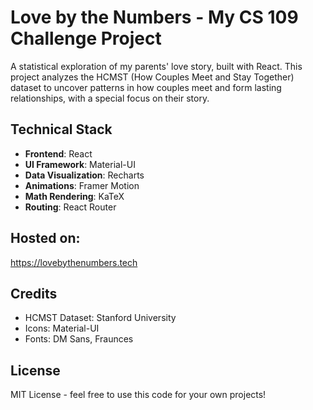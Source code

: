 # Love by the Numbers - My CS 109 Challenge Project

A statistical exploration of my parents' love story, built with React. This project analyzes the HCMST (How Couples Meet and Stay Together) dataset to uncover patterns in how couples meet and form lasting relationships, with a special focus on their story.

## Technical Stack

- **Frontend**: React
- **UI Framework**: Material-UI
- **Data Visualization**: Recharts
- **Animations**: Framer Motion
- **Math Rendering**: KaTeX
- **Routing**: React Router

## Hosted on: 
https://lovebythenumbers.tech

## Credits

- HCMST Dataset: Stanford University
- Icons: Material-UI
- Fonts: DM Sans, Fraunces

## License

MIT License - feel free to use this code for your own projects!

